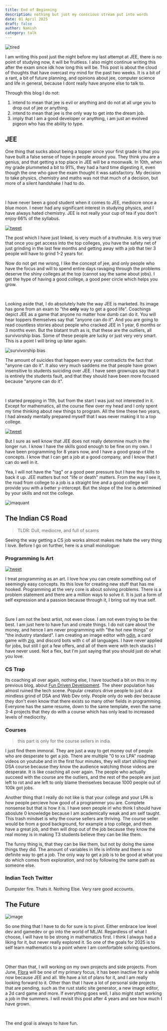 ```yaml
---
title: End of Beginning 
description: nothing but just my conscious stream put into words 
date: 01 April 2025
draft: false
author: Namish 
category: talk
---
```


![tired](/static/images/tired.jpg)

I am writing this post just the night before my last attempt at JEE, there is no point of studying now, it will be fruitless. I also might continue writing this after the exam since idk how long this will be. This post is about the cloud of thoughts that have overcast my mind for the past two weeks. It is a bit of a rant, a bit of future planning, and opinions about jee, computer science and life in general, because I dont really have anyone else to talk to. 

Through this blog I do not:
1. intend to mean that jee is evil or anything and do not at all urge you to drop out of jee or anything.
2. intend to mean that jee is the only way to get into the dream job.
3. imply that I am a good developer or anything, i am just an evolved pigeon who has the ability to type.

## JEE

One thing that sucks about being a topper since your first grade is that you have built a false sense of hope in people around you. They think you are a genius, and that getting a top place in JEE will be a moonwalk. In 10th, when my grade plummeted a bit to 91%, they had a hard time digesting it, even though the one who gave the exam thought it was satisfactory. My decision to take physics, chemistry and maths was not that much of a decision, but more of a silent handshake I had to do.

<br>

I have never been a good student when it comes to JEE, mediocre once a blue moon. I never had any significant interest in studying physics, and I have always hated chemistry. JEE is not really your cup of tea if you don't enjoy 66% of the syllabus. 

[![tweet](/tweet/1906944450766708755)](https://x.com/munen5647/status/1906944450766708755)

The post which I have just linked, is very much of a truthnuke.  It is very true that once you get access into the top colleges, you have the safety net of just grinding in the last few months and getting away with a job that tier 3 people will have to grind 1-2 years for.

Now do not get me wrong, I like the concept of jee, and only people who have the focus and will to spend entire days ravaging through the problems deserve the shiny colleges at the top (cannot say the same about jobs). I get the hype of having a good college, a good peer circle which helps you grow.

<br>

Looking aside that, I do absolutely hate the way JEE is marketed. Its image has gone from an exam to "the **only** way to get a good life". Coachings depict JEE as a game that anyone no matter how dumb can do it. You will hear toppers themselves say that "anyone can do it". And you are going to read countless stories about people who cracked JEE in 1 year, 6 months or 3 months even. But the blatant truth as is, that these are the outliers, all survivorship bias. Some of these people are lucky or just very very smart. This is a point I will bring up later again.

![survivorship bias](https://upload.wikimedia.org/wikipedia/commons/thumb/b/b2/Survivorship-bias.svg/450px-Survivorship-bias.svg.png)

The amount of suicides that happen every year contradicts the fact that "anyone can do it". It also very much saddens me that people have grown insensitive to students suiciding over JEE. I have seen grownups say that it is entirely the students fault, and that they should have been more focused because "anyone can do it".

<br>

I started prepping in 11th, but from the start I was just not interested in it. Except for mathematics, all the course flew over my head and I only spent my time thinking about new things to program. All the time these two years, I had already mentally prepared myself that I was never making it to a top college. 

[![tweet](/tweet/1906736860619014546)](https://x.com/Some1UKnow25/status/1906736860619014546)

But I sure as well know that JEE does not really determine much in the longer run. I know I have the skills good enough to be fine on my own. I have been programming for 8 years now, and I have a good grasp of the concepts. I know that I can get a job at a good company, and I know that I can do well in it. 

Yea, I will not have the "tag" or a good peer pressure but I have the skills to back it up. JEE matters but not "life or death" matters. From the way I see it, the road from college to a job is a straight line and a good college will provide you with a better y-intercept. But the slope of the line is determined by your skills and not the college.

![imaquant](/static/images/imaquant.png)

## The Indian CS Road

> TLDR: Dull, mediocre, and full of scams

Seeing the way getting a CS job works almost makes me hate the very thing I love. Before I go on further, here is a small monologue:

### Programming Is Art


[![tweet](/tweet/1829525317553393740)](https://x.com/ThePrimeagen/status/1829525317553393740)

I treat programming as an art. I love how you can create something out of seemingly easy concepts. Its this love for creating new stuff that has me hooked. Programming at the very core is about solving problems. There is a problem statement and there are a million ways to solve it. It is just a form of self expression and a passion because through it, I bring out my true self. 

<br>

Sure I am not the best artist, not even close. I am not even trying to be the best. I am just here to have fun and create things. I do not care about the money, and hence I am never programming with "the hot new things" or "the industry standard". I am creating an image editor with [odin](https://odin-lang.org), a card game with [zig](https://ziglang.org), and discord bots with c of all languages. I have never applied for jobs, but still I got a few offers, and all of them were with tech stacks I have never used. Not a flex, but I'm just saying that you should just do what you love.

### CS Trap

Its coaching all over again, nothing else, I have touched a bit on this in my previous blog, about [Fun Driven Development](/blog/talks/development). The sheer population has almost ruined the tech scene. Popular creators drive people to just do a mindless grind of DSA and Web Dev only. People only do web dev because they don't even know that there exists so many other fields in programming. Everyone has the same resume, down to the same template, even the same 3-4 projects that they do with a course which has only lead to increased levels of mediocrity.

### Courses

> this part is only for the course sellers in india.

I just find them immoral. They are just a way to get money out of people who are desperate to get a job. There are multiple "0 to xx LPA" roadmap videos on youtube and in the first four minutes, they will start shilling their DSA course because they know the audience watching those videos are desperate. It is like coaching all over again. The people who actually succeed with the course are the outliers, and the rest of the people are just left to rot and are left to only blame themselves because 1000 people out of 100k got jobs.

Another thing that I really do not like is that your college and your LPA is how people percieve how good of a programmer you are. Complete nonsense but that is how it is. I have seen people irl who think I should have aboslute 0 knowledge because I am academically weak and am self taught. This trash mindset is why the course sellers are thriving. The course seller would be from a good background, for example a top college, and then have a great job, and then will drop out of the job because they know the real money is in making T3 students believe they can be like them. 

The funny thing is, that they can be like them, but not by doing the same things they did. The amount of variables in life is infinite and there is no definite way to get a job. The only way to get a job is to be good at what you do which comes from exploration, and not by following the same path as someone else.

### Indian Tech Twitter

Dumpster fire. Thats it. Nothing Else. Very rare good accounts.

## The Future

![image](https://raw.githubusercontent.com/cat-milk/Anime-Girls-Holding-Programming-Books/master/AI/Rei_Ayanami_ISL.png)

So one thing that I have to do for sure is to pivot. Either embrace low level dev and gamedev or go into the world of ML/AI. Regardless of what I choose, I will have to be strong in mathematics first. I think I always had a liking for it, but never really explored it. So one of the goals for 2025 is to self learn mathematics to a point where I am comfortable solving questions. 

<br>

Other than that, I will working on my own projects and side projects. From June, [Flora](https://flora.tf) will be one of my primary focus, it has been inactive for a while now because JEE and all. We have a lot of plans for it, and I am really looking forward to it. Other than that I have a lot of personal side projects that are pending, such as the rust static site generator, a new image editor, a 2d card game and more. If everything goes well, I also might start working a job in the summers. I will revisit this post after 4 years and see how much I have grown.

<br>

The end goal is always to have fun.